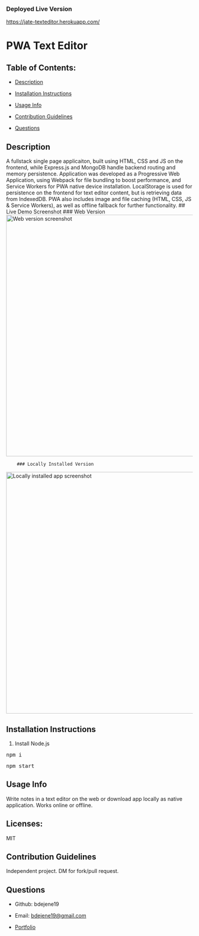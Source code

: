 ### Deployed Live Version
https://jate-texteditor.herokuapp.com/

# PWA Text Editor  

  ## Table of Contents:

  * [Description](#description)</a>

  * [Installation Instructions](#installation-instructions)

  * [Usage Info](#usage-info)

  * [Contribution Guidelines](#contribution-guidelines)

  * [Questions](#questions)

  ## Description
A fullstack single page applicaiton, built using HTML, CSS and JS on the frontend, while Express.js and MongoDB handle backend routing and memory persistence. Application was developed as a Progressive Web Application, using Webpack for file bundling to boost performance, and Service Workers for PWA native device installation. LocalStorage is used for persistence on the frontend for text editor content, but is retrieving data from IndexedDB. PWA also includes image and file caching (HTML, CSS, JS & Service Workers), as well as offline fallback for further functionality.
    ## Live Demo Screenshot
    ### Web Version
    <img width="650" alt="Web version screenshot" src="https://user-images.githubusercontent.com/67334768/160034324-201869c5-ab05-4203-8855-7753135b6fbc.png">
    
        ### Locally Installed Version
<img width="650" alt="Locally installed app screenshot" src="https://user-images.githubusercontent.com/67334768/160034327-fa04db15-bd67-4ded-ba8c-ad5f2ac4394f.png">

    
  ## Installation Instructions

    
1. Install Node.js

<pre>npm i</pre>

<pre>npm start</pre>


  ## Usage Info
Write notes in a text editor on the web or download app locally as native application. Works online or offline.

  ## Licenses: 
 MIT
 
      
    


  ## Contribution Guidelines
Independent project. DM for fork/pull request.


  ## Questions

  * Github: bdejene19

  * Email: bdejene19@gmail.com

  * [Portfolio](https://bdejene19.github.io/updatedPortfolio/)
 
  

  

